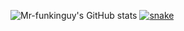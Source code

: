 ![Mr-funkinguy's GitHub stats](https://github-readme-stats.vercel.app/api?username=Mr-funkinguy&theme=dark&show_icons=true)
<a href="https://discord.gg/SZtXnZxySk" target="_blank"><img src="https://github.com/Mr-funkinguy/funkinguy/blob/output/snake.svg" alt="snake"></a>
